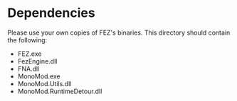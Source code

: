 # Dependencies

Please use your own copies of FEZ's binaries. This directory should contain the following:

- FEZ.exe
- FezEngine.dll
- FNA.dll
- MonoMod.exe
- MonoMod.Utils.dll
- MonoMod.RuntimeDetour.dll
